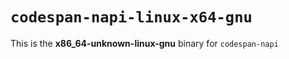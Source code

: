 # `codespan-napi-linux-x64-gnu`

This is the **x86_64-unknown-linux-gnu** binary for `codespan-napi`
